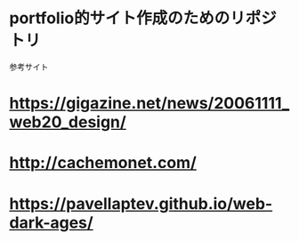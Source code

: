 # portfolio的サイト作成のためのリポジトリ

参考サイト
# https://gigazine.net/news/20061111_web20_design/
# http://cachemonet.com/
# https://pavellaptev.github.io/web-dark-ages/

